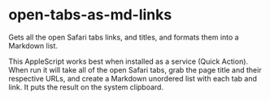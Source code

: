 # open-tabs-as-md-links
Gets all the open Safari tabs links, and titles, and formats them into a Markdown list.

This AppleScript works best when installed as a service (Quick Action). When run it will take all of the open Safari tabs, grab the page title and their respective URLs, and create a Markdown unordered list with each tab and link. It puts the result on the system clipboard.
